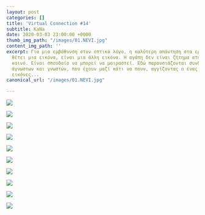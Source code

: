 ```yaml
---
layout: post
categories: []
title: 'Virtual Connection #14'
subtitle: KaNa
date: 2020-03-03 23:00:00 +0000
thumb_img_path: "/images/01.NEVI.jpg"
content_img_path: ''
excerpt: Για μια εμβάθυνση στον οπτικό λόγο, η καλύτερη απάντηση στα ερωτήματα που
  θέτει μια εικόνα, είναι μια άλλη εικόνα. Η αγάπη δεν είναι ζήτημα ατομικό, αλλά
  κοινό. Είναι σπουδαίο να μπορεί να μοιραστεί. Εδώ παρουσιάζονται συνδέσεις φίλων,
  άγνωστων και γνωστών, που έχουν μαζί κάτι να πουν, αγγίζοντας ο ένας τον άλλον με
  εικόνες...
canonical_url: "/images/01.NEVI.jpg"

---
```

![](/images/01.NEVI.jpg)

![](/images/02.NEVI_MG_2288.jpg)

![](/images/03.NEVI.jpg)

![](/images/04.NEVI_MG_1682.jpg)

![](/images/05.NEVI.jpg)

![](/images/06.NEVI.jpg)

![](/images/07.NEVI.jpg)

![](/images/08.NEVI.jpg)

![](/images/09.NEVI.jpg)

![](/images/10.NEVI_MG_6818.jpg)